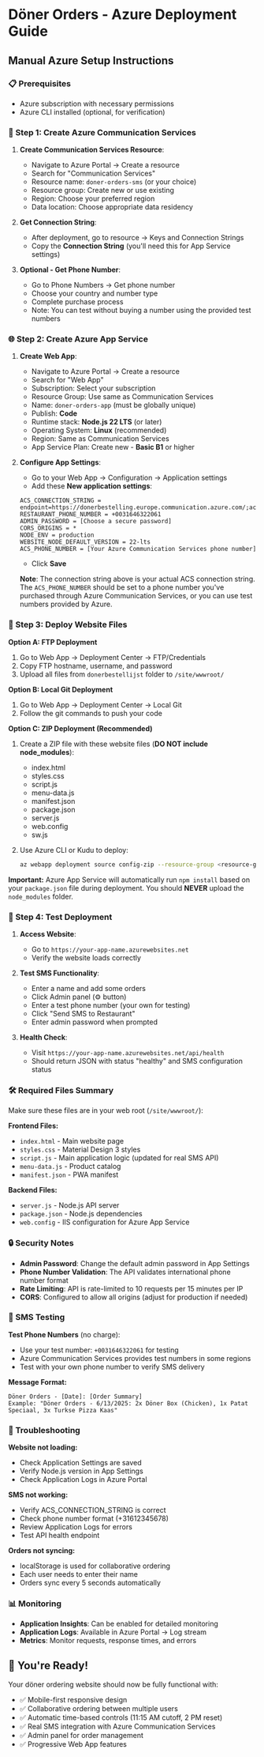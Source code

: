 # Döner Orders - Azure Deployment Guide

## Manual Azure Setup Instructions

### 📋 Prerequisites
- Azure subscription with necessary permissions
- Azure CLI installed (optional, for verification)

### 🚀 Step 1: Create Azure Communication Services

1. **Create Communication Services Resource**:
   - Navigate to Azure Portal → Create a resource
   - Search for "Communication Services"
   - Resource name: `doner-orders-sms` (or your choice)
   - Resource group: Create new or use existing
   - Region: Choose your preferred region
   - Data location: Choose appropriate data residency

2. **Get Connection String**:
   - After deployment, go to resource → Keys and Connection Strings
   - Copy the **Connection String** (you'll need this for App Service settings)

3. **Optional - Get Phone Number**:
   - Go to Phone Numbers → Get phone number
   - Choose your country and number type
   - Complete purchase process
   - Note: You can test without buying a number using the provided test numbers

### 🌐 Step 2: Create Azure App Service

1. **Create Web App**:
   - Navigate to Azure Portal → Create a resource
   - Search for "Web App"
   - Subscription: Select your subscription
   - Resource Group: Use same as Communication Services
   - Name: `doner-orders-app` (must be globally unique)
   - Publish: **Code**
   - Runtime stack: **Node.js 22 LTS** (or later)
   - Operating System: **Linux** (recommended)
   - Region: Same as Communication Services
   - App Service Plan: Create new - **Basic B1** or higher

2. **Configure App Settings**:
   - Go to your Web App → Configuration → Application settings
   - Add these **New application settings**:

   ```
   ACS_CONNECTION_STRING = endpoint=https://donerbestelling.europe.communication.azure.com/;accesskey=E5gLyvZj65ubvZmA1q023ra3ovlvCOftNZiVCO6Ouzo7AUddh7zmJQQJ99BFACULyCpkxZ0VAAAAAZCSZqLj
   RESTAURANT_PHONE_NUMBER = +0031646322061
   ADMIN_PASSWORD = [Choose a secure password]
   CORS_ORIGINS = *
   NODE_ENV = production
   WEBSITE_NODE_DEFAULT_VERSION = 22-lts
   ACS_PHONE_NUMBER = [Your Azure Communication Services phone number]
   ```

   - Click **Save**
   
   **Note**: The connection string above is your actual ACS connection string. The `ACS_PHONE_NUMBER` should be set to a phone number you've purchased through Azure Communication Services, or you can use test numbers provided by Azure.

### 📁 Step 3: Deploy Website Files

**Option A: FTP Deployment**
1. Go to Web App → Deployment Center → FTP/Credentials
2. Copy FTP hostname, username, and password
3. Upload all files from `donerbestellijst` folder to `/site/wwwroot/`

**Option B: Local Git Deployment**
1. Go to Web App → Deployment Center → Local Git
2. Follow the git commands to push your code

**Option C: ZIP Deployment (Recommended)**
1. Create a ZIP file with these website files (**DO NOT include node_modules**):
   - index.html
   - styles.css
   - script.js
   - menu-data.js
   - manifest.json
   - package.json
   - server.js
   - web.config
   - sw.js

2. Use Azure CLI or Kudu to deploy:
   ```bash
   az webapp deployment source config-zip --resource-group <resource-group> --name <app-name> --src <zip-file-path>
   ```

**Important:** Azure App Service will automatically run `npm install` based on your `package.json` file during deployment. You should **NEVER** upload the `node_modules` folder.

### 🔧 Step 4: Test Deployment

1. **Access Website**:
   - Go to `https://your-app-name.azurewebsites.net`
   - Verify the website loads correctly

2. **Test SMS Functionality**:
   - Enter a name and add some orders
   - Click Admin panel (⚙️ button)
   - Enter a test phone number (your own for testing)
   - Click "Send SMS to Restaurant"
   - Enter admin password when prompted

3. **Health Check**:
   - Visit `https://your-app-name.azurewebsites.net/api/health`
   - Should return JSON with status "healthy" and SMS configuration status

### 🛠️ Required Files Summary

Make sure these files are in your web root (`/site/wwwroot/`):

**Frontend Files:**
- `index.html` - Main website page
- `styles.css` - Material Design 3 styles
- `script.js` - Main application logic (updated for real SMS API)
- `menu-data.js` - Product catalog
- `manifest.json` - PWA manifest

**Backend Files:**
- `server.js` - Node.js API server
- `package.json` - Node.js dependencies
- `web.config` - IIS configuration for Azure App Service

### 🔒 Security Notes

- **Admin Password**: Change the default admin password in App Settings
- **Phone Number Validation**: The API validates international phone number format
- **Rate Limiting**: API is rate-limited to 10 requests per 15 minutes per IP
- **CORS**: Configured to allow all origins (adjust for production if needed)

### 📱 SMS Testing

**Test Phone Numbers** (no charge):
- Use your test number: `+0031646322061` for testing
- Azure Communication Services provides test numbers in some regions
- Test with your own phone number to verify SMS delivery

**Message Format:**
```
Döner Orders - [Date]: [Order Summary]
Example: "Döner Orders - 6/13/2025: 2x Döner Box (Chicken), 1x Patat Speciaal, 3x Turkse Pizza Kaas"
```

### 🐛 Troubleshooting

**Website not loading:**
- Check Application Settings are saved
- Verify Node.js version in App Settings
- Check Application Logs in Azure Portal

**SMS not working:**
- Verify ACS_CONNECTION_STRING is correct
- Check phone number format (+31612345678)
- Review Application Logs for errors
- Test API health endpoint

**Orders not syncing:**
- localStorage is used for collaborative ordering
- Each user needs to enter their name
- Orders sync every 5 seconds automatically

### 📊 Monitoring

- **Application Insights**: Can be enabled for detailed monitoring
- **Application Logs**: Available in Azure Portal → Log stream
- **Metrics**: Monitor requests, response times, and errors

## 🎉 You're Ready!

Your döner ordering website should now be fully functional with:
- ✅ Mobile-first responsive design
- ✅ Collaborative ordering between multiple users
- ✅ Automatic time-based controls (11:15 AM cutoff, 2 PM reset)
- ✅ Real SMS integration with Azure Communication Services
- ✅ Admin panel for order management
- ✅ Progressive Web App features
